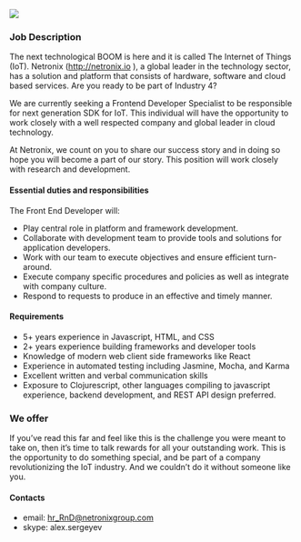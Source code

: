 ![](http://netronix.io/images/sketch2-b4e3f63a7f.png)
### Job Description

The next technological BOOM is here and it is called The Internet of Things (IoT). Netronix (http://netronix.io ), a global leader in the technology sector, has a solution and platform that consists of hardware, software and cloud based services. Are you ready to be part of Industry 4?

We are currently seeking a Frontend Developer Specialist to be responsible for next generation SDK for IoT. This individual will have the opportunity to work closely with a well respected company and global leader in cloud technology.    

At Netronix, we count on you to share our success story and in doing so hope you will become a part of our story.  This position will work closely with research and development.

#### Essential duties and responsibilities

The Front End Developer will:
* Play central role in platform and framework development.
* Collaborate with development team to provide tools and solutions for application developers.
* Work with our team to execute objectives and ensure efficient turn-around. 
* Execute company specific procedures and policies as well as integrate with company culture.
* Respond to requests to produce in an effective and timely manner.

#### Requirements
* 5+ years experience in Javascript, HTML, and CSS 
* 2+ years experience building frameworks and developer tools
* Knowledge of modern web client side frameworks like React
* Experience in automated testing including Jasmine, Mocha, and Karma
* Excellent written and verbal communication skills
* Exposure to Clojurescript, other languages compiling to javascript experience, backend development, and REST API design preferred.  

### We offer

If you’ve read this far and feel like this is the challenge you were meant to take on, then it’s time to talk rewards for all your outstanding work.  This is the opportunity to do something special, and be part of a company revolutionizing the IoT industry. And we couldn’t do it without someone like you.



#### Contacts

* email: hr_RnD@netronixgroup.com
* skype: alex.sergeyev
